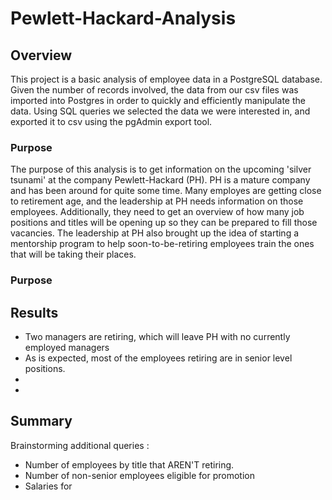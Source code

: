 # Pewlett-Hackard-Analysis

## Overview

This project is a basic analysis of employee data in a PostgreSQL database. Given the number of records involved, the data from our csv files was imported into Postgres in order to quickly and efficiently manipulate the data. Using SQL queries we selected the data we were interested in, and exported it to csv using the pgAdmin export tool.

### Purpose

The purpose of this analysis is to get information on the upcoming 'silver tsunami' at the company Pewlett-Hackard (PH). PH is a mature company and has been around for quite some time. Many employes are getting close to retirement age, and the leadership at PH needs information on those employees. Additionally, they need to get an overview of how many job positions and titles will be opening up so they can be prepared to fill those vacancies. The leadership at PH also brought up the idea of starting a mentorship program to help soon-to-be-retiring employees train the ones that will be taking their places. 

### Purpose

## Results
<!-- Provide a bulleted list with four major points from the two deliverables -->

* Two managers are retiring, which will leave PH with no currently employed managers
* As is expected, most of the employees retiring are in senior level positions. 
*
*

## Summary
<!-- Provide high level responses to these questions, and provide two additional queries or tables that may provide more insight into the upcoming 'silver tsunami' -->

<!-- How many roles will need to be filled as the "silver tsunami" begins to make an impact? -->

<!--  Are there enough qualified, retirement-ready employees in the departments to mentor the next generation of Pewlett Hackard employees? -->

Brainstorming additional queries :
- Number of employees by title that AREN'T retiring.
- Number of non-senior employees eligible for promotion
- Salaries for 
